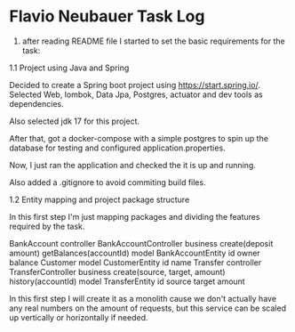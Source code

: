 # Flavio Neubauer Task Log

1. after reading README file I started to set the basic requirements for the task:

1.1 Project using Java and Spring

Decided to create a Spring boot project using https://start.spring.io/. Selected Web, lombok, Data Jpa, Postgres, actuator and dev tools as dependencies.

Also selected jdk 17 for this project.

After that, got a docker-compose with a simple postgres to spin up the database for testing and configured application.properties. 

Now, I just ran the application and checked the it is up and running.

Also added a .gitignore to avoid commiting build files.

1.2 Entity mapping and project package structure

In this first step I'm just mapping packages and dividing the features required by the task.

BankAccount
    controller
        BankAccountController
    business
        create(deposit amount)
        getBalances(accountId)
    model
        BankAccountEntity
            id
            owner
            balance
Customer
    model
        CustomerEntity
            id
            name
Transfer
    controller
        TransferController
    business
        create(source, target, amount)
        history(accountId)
    model
        TransferEntity
            id
            source
            target
            amount

In this first step I will create it as a monolith cause we don't actually have any real numbers on the amount of requests, but this service can be scaled up vertically or horizontally if needed.